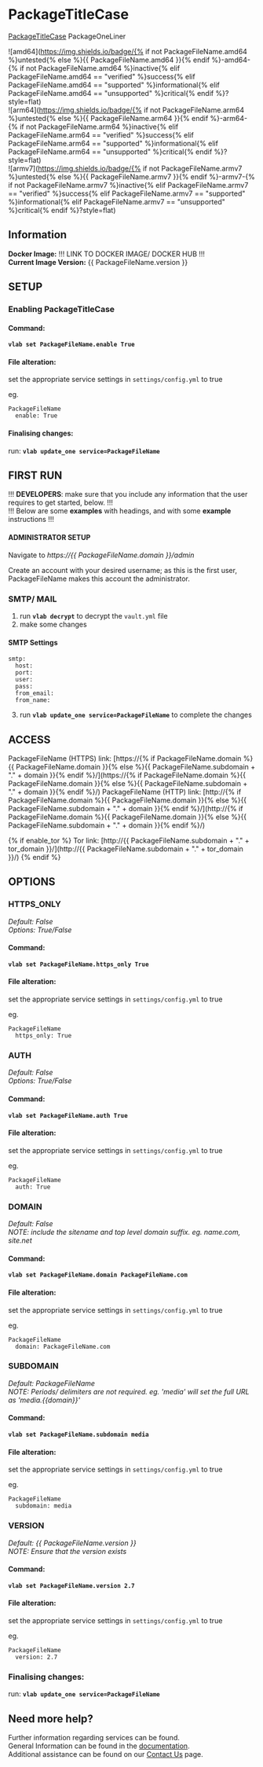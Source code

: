 # PackageTitleCase

[PackageTitleCase](PackageURL) PackageOneLiner

![amd64](https://img.shields.io/badge/{% if not PackageFileName.amd64 %}untested{% else %}{{ PackageFileName.amd64 }}{% endif %}-amd64-{% if not PackageFileName.amd64 %}inactive{% elif PackageFileName.amd64 == "verified" %}success{% elif PackageFileName.amd64 == "supported" %}informational{% elif PackageFileName.amd64 == "unsupported" %}critical{% endif %}?style=flat) <br>
![arm64](https://img.shields.io/badge/{% if not PackageFileName.arm64 %}untested{% else %}{{ PackageFileName.arm64 }}{% endif %}-arm64-{% if not PackageFileName.arm64 %}inactive{% elif PackageFileName.arm64 == "verified" %}success{% elif PackageFileName.arm64 == "supported" %}informational{% elif PackageFileName.arm64 == "unsupported" %}critical{% endif %}?style=flat) <br>
![armv7](https://img.shields.io/badge/{% if not PackageFileName.armv7 %}untested{% else %}{{ PackageFileName.armv7 }}{% endif %}-armv7-{% if not PackageFileName.armv7 %}inactive{% elif PackageFileName.armv7 == "verified" %}success{% elif PackageFileName.armv7 == "supported" %}informational{% elif PackageFileName.armv7 == "unsupported" %}critical{% endif %}?style=flat) <br>

## Information


**Docker Image:** !!! LINK TO DOCKER IMAGE/ DOCKER HUB !!! <br>
**Current Image Version:** {{ PackageFileName.version }}

## SETUP

### Enabling PackageTitleCase

#### Command:

**`vlab set PackageFileName.enable True`**

#### File alteration:

set the appropriate service settings in `settings/config.yml` to true

eg.
```
PackageFileName
  enable: True
```

#### Finalising changes:

run: **`vlab update_one service=PackageFileName`**

## FIRST RUN

!!! **DEVELOPERS**: make sure that you include any information that the user requires to get started, below. !!! <br>
!!! Below are some **examples** with headings, and with some **example** instructions !!!

#### ADMINISTRATOR SETUP

Navigate to *https://{{ PackageFileName.domain }}/admin*

Create an account with your desired username; as this is the first user, PackageFileName makes this account the administrator.

### SMTP/ MAIL

1. run **`vlab decrypt`** to decrypt the `vault.yml` file
2. make some changes


#### SMTP Settings
```
smtp:
  host:
  port:
  user:
  pass:
  from_email:
  from_name:
```

3. run **`vlab update_one service=PackageFileName`** to complete the changes


## ACCESS

PackageFileName (HTTPS) link: [https://{% if PackageFileName.domain %}{{ PackageFileName.domain }}{% else %}{{ PackageFileName.subdomain + "." + domain }}{% endif %}/](https://{% if PackageFileName.domain %}{{ PackageFileName.domain }}{% else %}{{ PackageFileName.subdomain + "." + domain }}{% endif %}/)
PackageFileName (HTTP) link: [http://{% if PackageFileName.domain %}{{ PackageFileName.domain }}{% else %}{{ PackageFileName.subdomain + "." + domain }}{% endif %}/](http://{% if PackageFileName.domain %}{{ PackageFileName.domain }}{% else %}{{ PackageFileName.subdomain + "." + domain }}{% endif %}/)

{% if enable_tor %}
Tor link: [http://{{ PackageFileName.subdomain + "." + tor_domain }}/](http://{{ PackageFileName.subdomain + "." + tor_domain }}/)
{% endif %}

## OPTIONS

### HTTPS_ONLY
*Default: False* <br>
*Options: True/False*

#### Command:

**`vlab set PackageFileName.https_only True`**

#### File alteration:

set the appropriate service settings in `settings/config.yml` to true

eg.
```
PackageFileName
  https_only: True
```

### AUTH
*Default: False* <br>
*Options: True/False*

#### Command:

**`vlab set PackageFileName.auth True`**

#### File alteration:

set the appropriate service settings in `settings/config.yml` to true

eg.
```
PackageFileName
  auth: True
```

### DOMAIN
*Default: False* <br>
*NOTE: include the sitename and top level domain suffix. eg. name.com, site.net*

#### Command:

**`vlab set PackageFileName.domain PackageFileName.com`**

#### File alteration:

set the appropriate service settings in `settings/config.yml` to true

eg.
```
PackageFileName
  domain: PackageFileName.com
```

### SUBDOMAIN
*Default: PackageFileName* <br>
*NOTE: Periods/ delimiters are not required. eg. 'media' will set the full URL as 'media.{{domain}}'*

#### Command:

**`vlab set PackageFileName.subdomain media`**

#### File alteration:

set the appropriate service settings in `settings/config.yml` to true

eg.
```
PackageFileName
  subdomain: media
```

### VERSION
*Default: {{  PackageFileName.version  }}* <br>
*NOTE: Ensure that the version exists*

#### Command:

**`vlab set PackageFileName.version 2.7`**

#### File alteration:

set the appropriate service settings in `settings/config.yml` to true

eg.
```
PackageFileName
  version: 2.7
```

### Finalising changes:

run: **`vlab update_one service=PackageFileName`**

## Need more help?
Further information regarding services can be found. <br>
General Information can be found in the [documentation](https://docs.vivumlab.com). <br>
Additional assistance can be found on our [Contact Us](https://docs.vivumlab.com/Contact-us) page.
